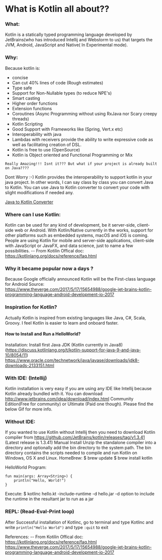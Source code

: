 # What is Kotlin all about??
### What:
Kotlin is a statically typed programming language developed by JetBrains(who has introduced Intellij and Webstorm to us) that targets the JVM, Android, JavaScript and Native( In Experimental mode).

### Why:
Because kotlin is:
  - concise
  - Can cut 40% lines of code (Rough estimates)
  - Type safe
  - Support for Non-Nullable types (to reduce NPE's)
  - Smart casting
  - Higher order functions
  - Extension functions
  - Coroutines (Async Programming without using RxJava nor Scary creepy threads)
  - Kotlin Scripting
  - Good Support with Frameworks like (Spring, Vert.x etc)
  - Interoperability with java
  - Lambdas with receivers provide the ability to write expressive code as well as facilitating creation of DSL.
  - Kotlin is free to use (OpenSource)
  - Kotlin is Object oriented and Functional Programming or Mix

```
Really Amazing!!! Isnt it??? But what if your project is already built on Java????
```
Dont Worry :-) Kotlin provides the interoperability to support kotlin in your java project. In other words, I can say class by class you can convert Java to Kotlin.
You can use Java to Kotlin converter to convert your code with slight modifications if needed any. 

[Java to Kotlin Converter](https://try.kotlinlang.org/#/Kotlin%20in%20Action/Chapter%207/7.1/1_1_PointPlusMember.kt)

### Where can I use Kotlin:
Kotlin can be used for any kind of development, be it server-side, client-side web or Android. 
With Kotlin/Native currently in the works, support for other platforms such as embedded systems, macOS and iOS is coming.
People are using Kotlin for mobile and server-side applications, client-side with JavaScript or JavaFX, and data science, just to name a few possibilities.
 -- From Kotilin Offical doc: https://kotlinlang.org/docs/reference/faq.html  


### Why it became popular now a days ?
Because Google officially announced Kotlin will be the First-class language for Android
Source: https://www.theverge.com/2017/5/17/15654988/google-jet-brains-kotlin-programming-language-android-development-io-2017

### Inspiration for Kotlin?
Actually Kotlin is inspired from existing languages like Java, C#, Scala, Groovy. I feel Kotlin is easier to learn and onboard faster.

#### How to Install and Run a HelloWorld?
Installation:
Install first Java JDK (Kotlin currently in Java8) (https://discuss.kotlinlang.org/t/kotlin-support-for-java-9-and-java-10/8054/11)
https://www.oracle.com/technetwork/java/javase/downloads/jdk8-downloads-2133151.html

### With IDE: (Intellij)
Kotlin installation is very easy if you are using any IDE like Intellij because Kotlin already bundled with it. You can download http://www.jetbrains.com/idea/download/index.html
Community Edition(Free for community) or Ultimate (Paid one though). 
Please find the below Gif for more info.

### Without IDE:
If you wanted to use Kotlin without Intellij then you need to download Kotlin compiler from https://github.com/JetBrains/kotlin/releases/tag/v1.3.41 (Latest release is 1.3.41)
Manual Install
    Unzip the standalone compiler into a directory and optionally add the bin directory to the system path. 
    The bin directory contains the scripts needed to compile and run Kotlin on Windows, OS X and Linux.
HomeBrew:
    $ brew update
    $ brew install kotlin
    
HelloWorld Program:
```
fun main(args: Array<String>) {
    println("Hello, World!")
}
```

Execute: 
$ kotlinc hello.kt -include-runtime -d hello.jar 
    -d option to include the runtime in the resultant jar to run as a jar

### REPL: (Read-Eval-Print loop)
After Successful installation of Kotlinc, go to terminal and type Kotlinc and write `println("Hello World")` and type `:quit` to exit

References:
-- From Kotilin Offical doc: https://kotlinlang.org/docs/reference/faq.html  
https://www.theverge.com/2017/5/17/15654988/google-jet-brains-kotlin-programming-language-android-development-io-2017